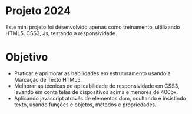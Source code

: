 # Projeto 2024

Este mini projeto foi desenvolvido apenas como treinamento, ultilizando HTML5, CSS3, Js, testando a responsividade.

# Objetivo
- Praticar e aprimorar as habilidades em estruturamento usando a Marcação de Texto HTML5.
 - Melhorar as técnicas de aplicabilidade de responsividade em CSS3, levando em conta telas de dispositivos acima e menores de 400px.
 - Aplicando javascript através de elementos dom, ocultando e insistindo texto, usando funções e objetos, métodos e propriedades.